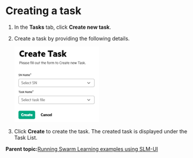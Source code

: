 # <a name="GUID-4760825E-0F95-4843-B806-4CBF9780AFDA"/> Creating a task

1.  In the **Tasks** tab, click **Create new task**.

2.  Create a task by providing the following details.

    ![Create Task](GUID-19FCF5A5-F3AC-42D7-8F4B-D94BAE696C48-high.png)

3.  Click **Create** to create the task. The created task is displayed under the Task List.


**Parent topic:**[Running Swarm Learning examples using SLM-UI](GUID-A2B92980-7281-4B0A-989F-33097B7C96A5.md)

